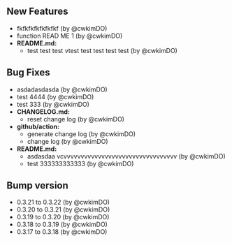 ## New Features
* fkfkfkfkfkfkfkf (by @cwkimDO)
* function READ ME 1 (by @cwkimDO)
* **README.md:**
  * test test test vtest test test test test (by @cwkimDO)

## Bug Fixes
* asdadasdasda (by @cwkimDO)
* test 4444 (by @cwkimDO)
* test 333 (by @cwkimDO)
* **CHANGELOG.md:**
  * reset change log (by @cwkimDO)
* **github/action:**
  * generate change log (by @cwkimDO)
  * change log (by @cwkimDO)
* **README.md:**
  * asdasdaa vcvvvvvvvvvvvvvvvvvvvvvvvvvvvvvvvvv (by @cwkimDO)
  * test 333333333333 (by @cwkimDO)

## Bump version
* 0.3.21 to 0.3.22 (by @cwkimDO)
* 0.3.20 to 0.3.21 (by @cwkimDO)
* 0.3.19 to 0.3.20 (by @cwkimDO)
* 0.3.18 to 0.3.19 (by @cwkimDO)
* 0.3.17 to 0.3.18 (by @cwkimDO)

